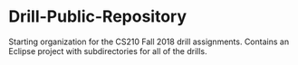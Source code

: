 # Drill-Public-Repository
Starting organization for the CS210 Fall 2018 drill assignments.  Contains an Eclipse project with subdirectories for all of the drills.
